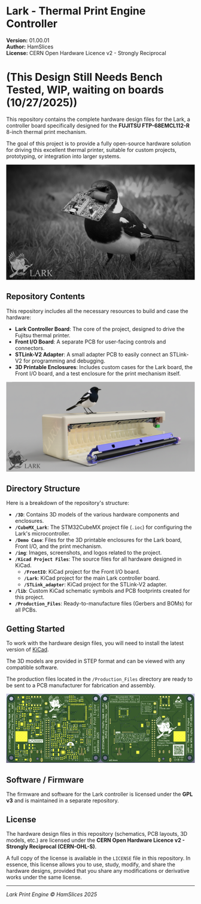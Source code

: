 # Lark - Thermal Print Engine Controller

**Version:** 01.00.01  
**Author:** HamSlices  
**License:** CERN Open Hardware Licence v2 - Strongly Reciprocal  

# (This Design Still Needs Bench Tested, WIP, waiting on boards (10/27/2025))

This repository contains the complete hardware design files for the Lark, a controller board specifically designed for the **FUJITSU FTP-68EMCL112-R** 8-inch thermal print mechanism.

The goal of this project is to provide a fully open-source hardware solution for driving this excellent thermal printer, suitable for custom projects, prototyping, or integration into larger systems.

![alt text](https://github.com/hamslices/LarkHardware/blob/main/img/Lark%20PCB/Lark_PCB.png?raw=true)

## Repository Contents

This repository includes all the necessary resources to build and case the hardware:

*   **Lark Controller Board**: The core of the project, designed to drive the Fujitsu thermal printer.
*   **Front I/O Board**: A separate PCB for user-facing controls and connectors.
*   **STLink-V2 Adapter**: A small adapter PCB to easily connect an STLink-V2 for programming and debugging.
*   **3D Printable Enclosures**: Includes custom cases for the Lark board, the Front I/O board, and a test enclosure for the print mechanism itself.

![alt text](https://github.com/hamslices/LarkHardware/blob/main/Demo%20Case/Mech/IMG_004.png?raw=true)

## Directory Structure

Here is a breakdown of the repository's structure:

*   **`/3D`**: Contains 3D models of the various hardware components and enclosures.
*   **`/CubeMX_Lark`**: The STM32CubeMX project file (`.ioc`) for configuring the Lark's microcontroller.
*   **`/Demo Case`**: Files for the 3D printable enclosures for the Lark board, Front I/O, and the print mechanism.
*   **`/img`**: Images, screenshots, and logos related to the project.
*   **`/Kicad Project Files`**: The source files for all hardware designed in KiCad.
    *   **`/FrontIO`**: KiCad project for the Front I/O board.
    *   **`/Lark`**: KiCad project for the main Lark controller board.
    *   **`/STLink_adapter`**: KiCad project for the STLink-V2 adapter.
*   **`/lib`**: Custom KiCad schematic symbols and PCB footprints created for this project.
*   **`/Production_Files`**: Ready-to-manufacture files (Gerbers and BOMs) for all PCBs.

## Getting Started

To work with the hardware design files, you will need to install the latest version of [KiCad](https://www.kicad.org/).

The 3D models are provided in STEP format and can be viewed with any compatible software.

The production files located in the `/Production_Files` directory are ready to be sent to a PCB manufacturer for fabrication and assembly.

![alt text](https://github.com/hamslices/LarkHardware/blob/main/img/Lark%20PCB/PCB_FB.png?raw=true)

## Software / Firmware

The firmware and software for the Lark controller is licensed under the **GPL v3** and is maintained in a separate repository.

## License

The hardware design files in this repository (schematics, PCB layouts, 3D models, etc.) are licensed under the **CERN Open Hardware Licence v2 - Strongly Reciprocal (CERN-OHL-S)**.

A full copy of the license is available in the `LICENSE` file in this repository. In essence, this license allows you to use, study, modify, and share the hardware designs, provided that you share any modifications or derivative works under the same license.

---
*Lark Print Engine © HamSlices 2025*
